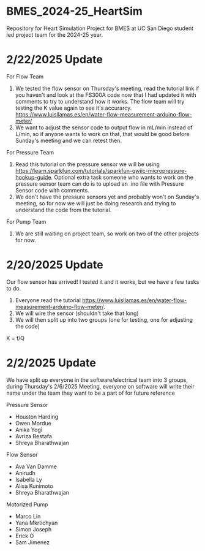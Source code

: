 # BMES_2024-25_HeartSim
Repository for Heart Simulation Project for BMES at UC San Diego student led project team for the 2024-25 year. 

# 2/22/2025 Update

For Flow Team
1. We tested the flow sensor on Thursday's meeting, read the tutorial link if you haven't and look at the FS300A code now that I had updated it with comments to try to understand how it works. The flow team will try testing the K value again to see it's accurarcy. https://www.luisllamas.es/en/water-flow-measurement-arduino-flow-meter/ 
2. We want to adjust the sensor code to output flow in mL/min instead of L/min, so if anyone wants to work on that, that would be good before Sunday's meeting and we can retest then.

For Pressure Team
1. Read this tutorial on the pressure sensor we will be using https://learn.sparkfun.com/tutorials/sparkfun-qwiic-micropressure-hookup-guide. Optional extra task someone who wants to work on the pressure sensor team can do is to upload an .ino file with Pressure Sensor code with comments.
2. We don't have the pressure sensors yet and probably won't on Sunday's meeting, so for now we will just be doing research and trying to understand the code from the tutorial.

For Pump Team
1. We are still waiting on project team, so work on two of the other projects for now.

# 2/20/2025 Update 

Our flow sensor has arrived! I tested it and it works, but we have a few tasks to do.
1. Everyone read the tutorial https://www.luisllamas.es/en/water-flow-measurement-arduino-flow-meter/.
2. We will wire the sensor (shouldn't take that long)
3. We will then split up into two groups (one for testing, one for adjusting the code)

K = f/Q

# 2/2/2025 Update 
We have split up everyone in the software/electrical team into 3 groups, during Thursday's 2/6/2025 Meeting, everyone on software will write their name under the team they want to be a part of for future reference

Pressure Sensor
- Houston Harding
- Owen Mordue
- Anika Yogi
- Avriza Bestafa
- Shreya Bharathwajan


Flow Sensor 
- Ava Van Damme
- Anirudh
- Isabella Ly
- Alisa Kunimoto
- Shreya Bharathwajan

Motorized Pump
- Marco Lin
- Yana Mkrtichyan
- Simon Joseph
- Erick O
- Sam Jimenez
